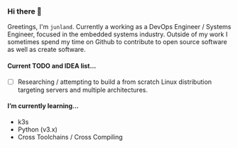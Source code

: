 ### Hi there 👋

Greetings, I'm `junland`. Currently a working as a DevOps Engineer / Systems Engineer, focused in the embedded systems industry. Outside of my work I sometimes spend my time on Github to contribute to open source software as well as create software.

#### Current TODO and IDEA list...

- [ ] Researching / attempting to build a from scratch Linux distribution targeting servers and multiple architectures.

#### I’m currently learning...

* k3s
* Python (v3.x)
* Cross Toolchains / Cross Compiling
